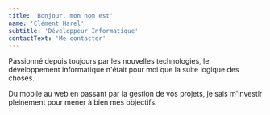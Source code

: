 ```yaml
---
title: 'Bonjour, mon nom est'
name: 'Clément Harel'
subtitle: 'Développeur Informatique'
contactText: 'Me contacter'
---
```


Passionné depuis toujours par les nouvelles technologies, le développement informatique n'était pour moi que la suite logique des choses.

Du mobile au web en passant par la gestion de vos projets, je sais m'investir pleinement pour mener à bien mes objectifs.
